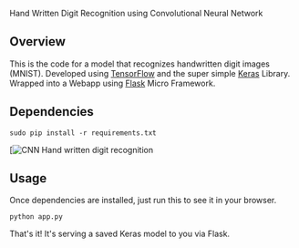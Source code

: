 Hand Written Digit Recognition using Convolutional Neural Network


## Overview

This is the code for a model that recognizes handwritten digit images (MNIST).  Developed using [TensorFlow](https://www.tensorflow.org/) and the super simple [Keras](http://keras.io/) Library. Wrapped into a Webapp using [Flask](http://flask.pocoo.org/) Micro Framework.

## Dependencies

```sudo pip install -r requirements.txt```

[![CNN Hand written digit recognition](https://www.youtube.com/watch?v=izyODsiKpyg)


## Usage

Once dependencies are installed, just run this to see it in your browser. 

```python app.py```

That's it! It's serving a saved Keras model to you via Flask. 
